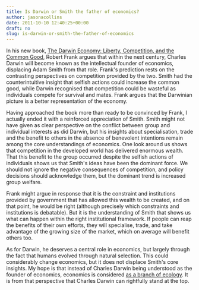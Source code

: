 ```yaml
---
title: Is Darwin or Smith the father of economics?
author: jasonacollins
date: 2011-10-10 12:40:25+00:00
draft: no
slug: is-darwin-or-smith-the-father-of-economics
---
```


In his new book, [The Darwin Economy: Liberty, Competition, and the Common Good](https://jasoncollins.blog/franks-the-darwin-economy/), Robert Frank argues that within the next century, Charles Darwin will become known as the intellectual founder of economics, displacing Adam Smith from that role. Frank's prediction rests on the contrasting perspectives on competition provided by the two. Smith had the counterintuitive insight that selfish actions could increase the common good, while Darwin recognised that competition could be wasteful as individuals compete for survival and mates. Frank argues that the Darwinian picture is a better representation of the economy.

Having approached the book more than ready to be convinced by Frank, I actually ended it with a reinforced appreciation of Smith. Smith might not have given as clear perspective on the conflict between group and individual interests as did Darwin, but his insights about specialisation, trade and the benefit to others in the absence of benevolent intentions remain among the core understandings of economics. One look around us shows that competition in the developed world has delivered enormous wealth. That this benefit to the group occurred despite the selfish actions of individuals shows us that Smith's ideas have been the dominant force. We should not ignore the negative consequences of competition, and policy decisions should acknowledge them, but the dominant trend is increased group welfare.

Frank might argue in response that it is the constraint and institutions provided by government that has allowed this wealth to be created, and on that point, he would be right (although precisely which constraints and institutions is debatable). But it is the understanding of Smith that shows us what can happen within the right institutional framework. If people can reap the benefits of their own efforts, they will specialise, trade, and take advantage of the growing size of the market, which on average will benefit others too.

As for Darwin, he deserves a central role in economics, but largely through the fact that humans evolved through natural selection. This could considerably change economics, but it does not displace Smith's core insights. My hope is that instead of Charles Darwin being understood as the founder of economics, economics is considered [as a branch of ecology](https://jasoncollins.blog/economics-is-a-branch-of-ecology/). It is from that perspective that Charles Darwin can rightfully stand at the top.
